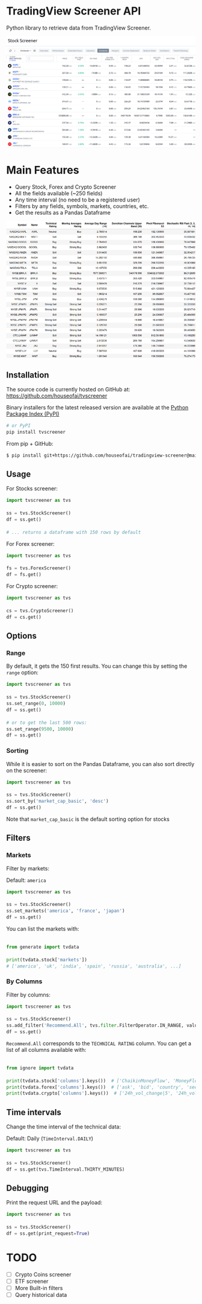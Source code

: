# TradingView Screener API

Python library to retrieve data from TradingView Screener.

![tradingview-screener.png](.github%2Fimg%2Ftradingview-screener.png)

# Main Features
- Query Stock, Forex and Crypto Screener
- All the fields available (~250 fields)
- Any time interval (no need to be a registered user)
- Filters by any fields, symbols, markets, countries, etc.
- Get the results as a Pandas Dataframe

![dataframe.png](.github%2Fimg%2Fdataframe.png)

## Installation
The source code is currently hosted on GitHub at:
https://github.com/houseofai/tvscreener

Binary installers for the latest released version are available at the [Python
Package Index (PyPI)](https://pypi.org/project/tvscreener)
```sh
# or PyPI
pip install tvscreener
```
From pip + GitHub:
```sh
$ pip install git+https://github.com/houseofai/tradingview-screener@main
```

## Usage

For Stocks screener:
```python
import tvscreener as tvs

ss = tvs.StockScreener()
df = ss.get()

# ... returns a dataframe with 150 rows by default
``` 
For Forex screener:
```python
import tvscreener as tvs

fs = tvs.ForexScreener()
df = fs.get()
```
For Crypto screener:
```python
import tvscreener as tvs

cs = tvs.CryptoScreener()
df = cs.get()
```

## Options

### Range
By default, it gets the 150 first results. You can change this by setting the `range` option:
```python
import tvscreener as tvs

ss = tvs.StockScreener()
ss.set_range(0, 10000)
df = ss.get()

# or to get the last 500 rows:
ss.set_range(9500, 10000)
df = ss.get()
```

### Sorting
While it is easier to sort on the Pandas Dataframe, you can also sort directly on the screener:
```python
import tvscreener as tvs

ss = tvs.StockScreener()
ss.sort_by('market_cap_basic', 'desc')
df = ss.get()
```
Note that `market_cap_basic` is the default sorting option for stocks

## Filters

### Markets
Filter by markets:

Default: `america`
```python
import tvscreener as tvs

ss = tvs.StockScreener()
ss.set_markets('america', 'france', 'japan')
df = ss.get()
```
You can list the markets with:

```python

from generate import tvdata

print(tvdata.stock['markets'])
# ['america', 'uk', 'india', 'spain', 'russia', 'australia', ...]
```

### By Columns
Filter by columns:
```python
import tvscreener as tvs

ss = tvs.StockScreener()
ss.add_filter('Recommend.All', tvs.filter.FilterOperator.IN_RANGE, values=[0.5, 1]) # Strong BUY
df = ss.get()
```
`Recommend.All` corresponds to the `TECHNICAL RATING` column.
You can get a list of all columns available with:

```python

from ignore import tvdata

print(tvdata.stock['columns'].keys())  # ['ChaikinMoneyFlow', 'MoneyFlow', 'Value.Traded', 'after_tax_margin', ...]
print(tvdata.forex['columns'].keys())  # ['ask', 'bid', 'country', 'sector', ...]
print(tvdata.crypto['columns'].keys())  # ['24h_vol_change|5', '24h_vol|5', 'ask', 'average_volume_10d_calc', ...]
```


## Time intervals
Change the time interval of the technical data:

Default: Daily (`TimeInterval.DAILY`)
```python
import tvscreener as tvs

ss = tvs.StockScreener()
df = ss.get(tvs.TimeInterval.THIRTY_MINUTES)
```

## Debugging
Print the request URL and the payload:
```python
import tvscreener as tvs

ss = tvs.StockScreener()
df = ss.get(print_request=True)
```

# TODO
- [ ] Crypto Coins screener
- [ ] ETF screener
- [ ] More Built-in filters
- [ ] Query historical data